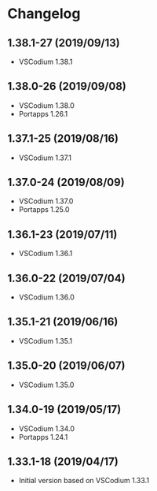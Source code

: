 # Changelog

## 1.38.1-27 (2019/09/13)

* VSCodium 1.38.1

## 1.38.0-26 (2019/09/08)

* VSCodium 1.38.0
* Portapps 1.26.1

## 1.37.1-25 (2019/08/16)

* VSCodium 1.37.1

## 1.37.0-24 (2019/08/09)

* VSCodium 1.37.0
* Portapps 1.25.0

## 1.36.1-23 (2019/07/11)

* VSCodium 1.36.1

## 1.36.0-22 (2019/07/04)

* VSCodium 1.36.0

## 1.35.1-21 (2019/06/16)

* VSCodium 1.35.1

## 1.35.0-20 (2019/06/07)

* VSCodium 1.35.0

## 1.34.0-19 (2019/05/17)

* VSCodium 1.34.0
* Portapps 1.24.1

## 1.33.1-18 (2019/04/17)

* Initial version based on VSCodium 1.33.1
